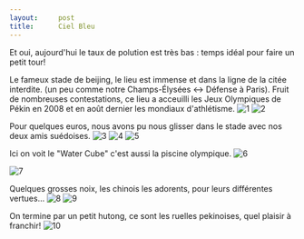 ```yaml
---
layout:     post
title:      Ciel Bleu
---
```


Et oui, aujourd'hui le taux de polution est très bas : temps idéal pour faire un petit tour!

Le fameux stade de beijing, le lieu est immense et dans la ligne de la citée interdite. (un peu comme notre Champs-Élysées <-> Défense à Paris).
Fruit de nombreuses contestations, ce lieu a acceuilli les Jeux Olympiques de Pékin en 2008 et en août dernier les mondiaux d'athlétisme.
![1](https://cloud.githubusercontent.com/assets/1808854/9830992/aa4d7396-5977-11e5-86ce-76607e91ffe2.jpg)
![2](https://cloud.githubusercontent.com/assets/1808854/9830991/aa4cb762-5977-11e5-9767-7fbe6f871f1f.jpg)

Pour quelques euros, nous avons pu nous glisser dans le stade avec nos deux amis suédoises.
![3](https://cloud.githubusercontent.com/assets/1808854/9830990/aa4c8710-5977-11e5-88d1-e3f45740cd1b.jpg)
![4](https://cloud.githubusercontent.com/assets/1808854/9830993/aa4ea07c-5977-11e5-80df-434edf7e020e.jpg)
![5](https://cloud.githubusercontent.com/assets/1808854/9830995/aa5194d0-5977-11e5-861f-0da144e0d40e.jpg)

Ici on voit le "Water Cube" c'est aussi la piscine olympique.
![6](https://cloud.githubusercontent.com/assets/1808854/9830994/aa51817a-5977-11e5-9303-21a8f1148183.jpg)


![7](https://cloud.githubusercontent.com/assets/1808854/9830997/aa8c7d3e-5977-11e5-9854-3fab2c6b39fe.jpg)

Quelques grosses noix, les chinois les adorents, pour leurs différentes vertues...
![8](https://cloud.githubusercontent.com/assets/1808854/9830996/aa8b012a-5977-11e5-8a48-8866afbc4801.jpg)
![9](https://cloud.githubusercontent.com/assets/1808854/9830998/aa8d6e9c-5977-11e5-82b6-36fe6285ff23.jpg)

On termine par un petit hutong, ce sont les ruelles pekinoises, quel plaisir à franchir!
![10](https://cloud.githubusercontent.com/assets/1808854/9830999/aa910534-5977-11e5-95d4-82ed418dc498.jpg)
